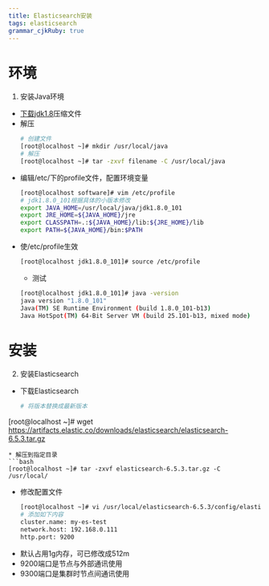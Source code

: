 ```yaml
---
title: Elasticsearch安装
tags: elasticsearch
grammar_cjkRuby: true
---
```


# 环境
1. 安装Java环境
*  [下载jdk1.8](http://www.oracle.com/technetwork/java/javase/downloads/jdk8-downloads-2133151.html  )压缩文件  
*  解压
	``` bash
	# 创建文件
	[root@localhost ~]# mkdir /usr/local/java
	# 解压
	[root@localhost ~]# tar -zxvf filename -C /usr/local/java
	```
*  编辑/etc/下的profile文件，配置环境变量
	``` bash
	[root@localhost software]# vim /etc/profile
	# jdk1.8.0_101根据具体的小版本修改
	export JAVA_HOME=/usr/local/java/jdk1.8.0_101
	export JRE_HOME=${JAVA_HOME}/jre
	export CLASSPATH=.:${JAVA_HOME}/lib:${JRE_HOME}/lib
	export PATH=${JAVA_HOME}/bin:$PATH
	```
* 使/etc/profile生效
	``` bash
	[root@localhost jdk1.8.0_101]# source /etc/profile
	```
	* 测试
	``` bash
	[root@localhost jdk1.8.0_101]# java -version
	java version "1.8.0_101"
	Java(TM) SE Runtime Environment (build 1.8.0_101-b13)
	Java HotSpot(TM) 64-Bit Server VM (build 25.101-b13, mixed mode)
	```
# 安装
2. 安装Elasticsearch
* 下载Elasticsearch
  ```bash
  # 将版本替换成最新版本
 [root@localhost ~]# wget  https://artifacts.elastic.co/downloads/elasticsearch/elasticsearch-6.5.3.tar.gz
  ```
* 解压到指定目录
  ```bash
  [root@localhost ~]# tar -zxvf elasticsearch-6.5.3.tar.gz -C /usr/local/
  ```
* 修改配置文件
  ```bash
  [root@localhost ~]# vi /usr/local/elasticsearch-6.5.3/config/elasticsearch.yml
  # 添加如下内容
  cluster.name: my-es-test
  network.host: 192.168.0.111
  http.port: 9200
  ```
* 默认占用1g内存，可已修改成512m
* 9200端口是节点与外部通讯使用
* 9300端口是集群时节点间通讯使用